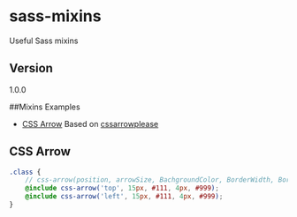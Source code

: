 # sass-mixins
Useful Sass mixins

## Version

1.0.0

##Mixins Examples
* [CSS Arrow](#css-arrow)
Based on [cssarrowplease](http://www.cssarrowplease.com/)

## CSS Arrow

```scss
.class { 
	// css-arrow(position, arrowSize, BachgroundColor, BorderWidth, BorderColor)
	@include css-arrow('top', 15px, #111, 4px, #999);
	@include css-arrow('left', 15px, #111, 4px, #999);
}
```